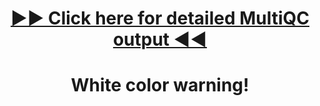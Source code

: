 <h1 align="center">
  <a href="https://edgeemer.github.io/B_burgdorferi_MultiQC_trimmed/">▶️▶️ Click here for detailed MultiQC output ◀️◀️</a>
</h>
<h1 align="center">White color warning! <h>
